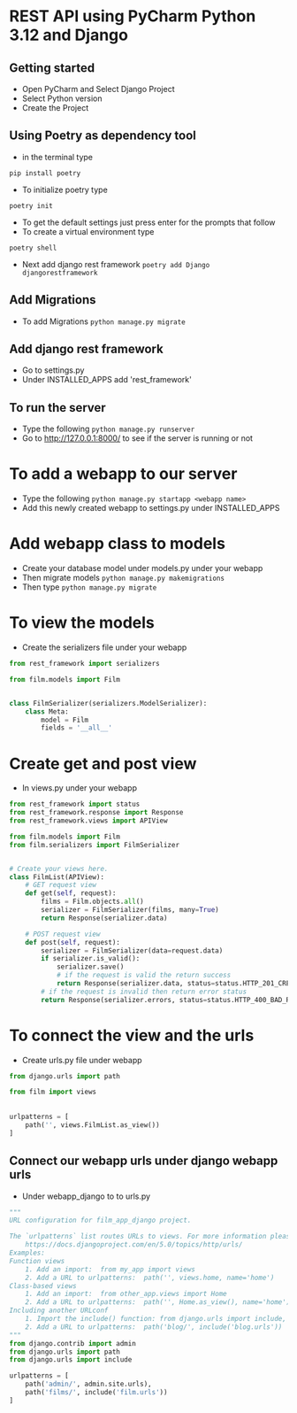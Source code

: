 # REST API using PyCharm Python 3.12 and Django

## Getting started
- Open PyCharm and Select Django Project
- Select Python version
- Create the Project

## Using Poetry as dependency tool
- in the terminal type 

```pip install poetry```

- To initialize poetry type 

```poetry init```

- To get the default settings just press enter for the prompts that follow
- To create a virtual environment type 

```poetry shell```

- Next add django rest framework
```poetry add Django djangorestframework```

## Add Migrations

- To add Migrations
```python manage.py migrate```

## Add django rest framework 

- Go to settings.py 
- Under INSTALLED_APPS add 'rest_framework'

## To run the server

- Type the following 
```python manage.py runserver```
- Go to http://127.0.0.1:8000/ to see if the server is running or not

# To add a webapp to our server

- Type the following
```python manage.py startapp <webapp name>```
- Add this newly created webapp to settings.py under INSTALLED_APPS 

# Add webapp class to models

- Create your database model under models.py under your webapp
- Then migrate models 
```python manage.py makemigrations```
- Then type 
```python manage.py migrate```

# To view the models 

- Create the serializers file under your webapp

```python
from rest_framework import serializers

from film.models import Film


class FilmSerializer(serializers.ModelSerializer):
    class Meta:
        model = Film
        fields = '__all__'

``` 

# Create get and post view

- In views.py under your webapp
```python
from rest_framework import status
from rest_framework.response import Response
from rest_framework.views import APIView

from film.models import Film
from film.serializers import FilmSerializer


# Create your views here.
class FilmList(APIView):
    # GET request view
    def get(self, request):
        films = Film.objects.all()
        serializer = FilmSerializer(films, many=True)
        return Response(serializer.data)

    # POST request view
    def post(self, request):
        serializer = FilmSerializer(data=request.data)
        if serializer.is_valid():
            serializer.save()
            # if the request is valid the return success
            return Response(serializer.data, status=status.HTTP_201_CREATED)
        # if the request is invalid then return error status
        return Response(serializer.errors, status=status.HTTP_400_BAD_REQUEST)


```

# To connect the view and the urls

- Create urls.py file under webapp

```python
from django.urls import path

from film import views
    
    
urlpatterns = [
    path('', views.FilmList.as_view())
]
```

## Connect our webapp urls under django webapp urls

- Under webapp_django to to urls.py 
```python
"""
URL configuration for film_app_django project.

The `urlpatterns` list routes URLs to views. For more information please see:
    https://docs.djangoproject.com/en/5.0/topics/http/urls/
Examples:
Function views
    1. Add an import:  from my_app import views
    2. Add a URL to urlpatterns:  path('', views.home, name='home')
Class-based views
    1. Add an import:  from other_app.views import Home
    2. Add a URL to urlpatterns:  path('', Home.as_view(), name='home')
Including another URLconf
    1. Import the include() function: from django.urls import include, path
    2. Add a URL to urlpatterns:  path('blog/', include('blog.urls'))
"""
from django.contrib import admin
from django.urls import path
from django.urls import include

urlpatterns = [
    path('admin/', admin.site.urls),
    path('films/', include('film.urls'))
]

```
